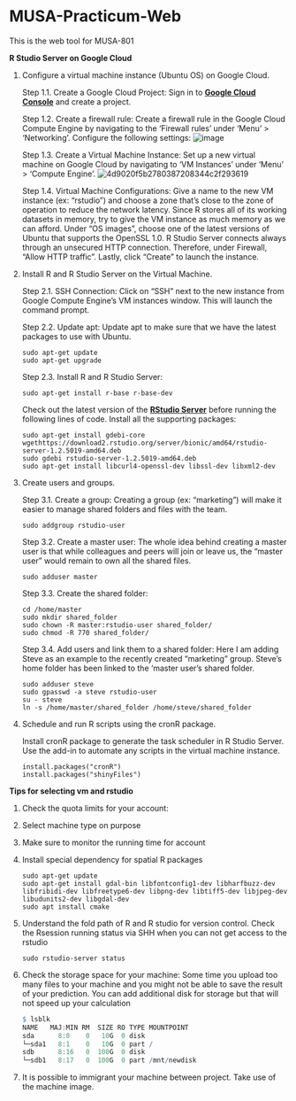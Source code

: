 # MUSA-Practicum-Web
This is the web tool for MUSA-801


****R Studio Server on Google Cloud****

1. Configure a virtual machine instance (Ubuntu OS) on Google Cloud.
    
    Step 1.1. Create a Google Cloud Project: Sign in to **[Google Cloud Console](https://console.cloud.google.com/)** and create a project.
    
    Step 1.2. Create a firewall rule: Create a firewall rule in the Google Cloud Compute Engine by navigating to the ‘Firewall rules’ under ‘Menu’ > ‘Networking’. Configure the following settings:
    ![image](https://user-images.githubusercontent.com/96805677/234597162-80a100ac-de11-4beb-95af-ef82037de757.png)

    Step 1.3. Create a Virtual Machine Instance: Set up a new virtual machine on Google Cloud by navigating to ‘VM Instances’ under ‘Menu’ > ‘Compute Engine’.
    ![4d9020f5b2780387208344c2f293619](https://user-images.githubusercontent.com/96805677/234596497-1b961690-9c67-4895-aa44-26263e323f42.png)

    Step 1.4. Virtual Machine Configurations: Give a name to the new VM instance (ex: “rstudio”) and choose a zone that’s close to the zone of operation to reduce the network latency. Since R stores all of its working datasets in memory, try to give the VM instance as much memory as we can afford. Under “OS images”, choose one of the latest versions of Ubuntu that supports the OpenSSL 1.0. R Studio Server connects always through an unsecured HTTP connection. Therefore, under Firewall, “Allow HTTP traffic”. Lastly, click “Create” to launch the instance.
    
2. Install R and R Studio Server on the Virtual Machine.
    
    Step 2.1. SSH Connection: Click on “SSH” next to the new instance from Google Compute Engine’s VM instances window. This will launch the command prompt.
    
    Step 2.2. Update apt: Update apt to make sure that we have the latest packages to use with Ubuntu.
    
    ```
    sudo apt-get update
    sudo apt-get upgrade
    ```
    
    Step 2.3. Install R and R Studio Server:
    
    ```
    sudo apt-get install r-base r-base-dev
    ```
    
    Check out the latest version of the **[RStudio Server](https://rstudio.com/products/rstudio/download-server/debian-ubuntu/)** before running the following lines of code. Install all the supporting packages:
    
    ```
    sudo apt-get install gdebi-core
    wgethttps://download2.rstudio.org/server/bionic/amd64/rstudio-server-1.2.5019-amd64.deb
    sudo gdebi rstudio-server-1.2.5019-amd64.deb
    sudo apt-get install libcurl4-openssl-dev libssl-dev libxml2-dev
    
    ```
    
3. Create users and groups.
    
    Step 3.1. Create a group: Creating a group (ex: “marketing”) will make it easier to manage shared folders and files with the team.
    
    ```
    sudo addgroup rstudio-user
    ```
    
    Step 3.2. Create a master user: The whole idea behind creating a master user is that while colleagues and peers will join or leave us, the “master user” would remain to own all the shared files.
    
    ```
    sudo adduser master
    ```
    
    Step 3.3. Create the shared folder:
    
    ```
    cd /home/master
    sudo mkdir shared_folder
    sudo chown -R master:rstudio-user shared_folder/
    sudo chmod -R 770 shared_folder/
    ```
    
    Step 3.4. Add users and link them to a shared folder: Here I am adding Steve as an example to the recently created “marketing” group. Steve’s home folder has been linked to the ‘master user’s shared folder.
    
    ```
    sudo adduser steve
    sudo gpasswd -a steve rstudio-user
    su - steve
    ln -s /home/master/shared_folder /home/steve/shared_folder
    ```
    
4. Schedule and run R scripts using the cronR package.
    
    Install cronR package to generate the task scheduler in R Studio Server. Use the add-in to automate any scripts in the virtual machine instance.
    

    ```
    install.packages("cronR")
    install.packages("shinyFiles")
    ```

**Tips for selecting vm and rstudio** 

1. Check the quota limits for your account:
2. Select machine type on purpose
3. Make sure to monitor the running time for account
4. Install special dependency for spatial R packages   
    ```
    sudo apt-get update
    sudo apt-get install gdal-bin libfontconfig1-dev libharfbuzz-dev libfribidi-dev libfreetype6-dev libpng-dev libtiff5-dev libjpeg-dev
    libudunits2-dev libgdal-dev
    sudo apt install cmake

    ```
5. Understand the fold path of R and R studio for version control. Check the Rsession running status via SHH when you can not get access to the rstudio
    
    ```
    sudo rstudio-server status
    ```
    
6. Check the storage space for your machine: Some time you upload too many files to your machine and you might not be able to save the result of your prediction. You can add additional disk for storage but that will not speed up your calculation
    
    ```r
    $ lsblk
    NAME   MAJ:MIN RM  SIZE RO TYPE MOUNTPOINT
    sda      8:0    0   10G  0 disk
    └─sda1   8:1    0   10G  0 part /
    sdb      8:16   0  100G  0 disk
    └─sdb1   8:17   0  100G  0 part /mnt/newdisk
    ```
 7. It is possible to immigrant your machine between project. Take use of the machine image.
